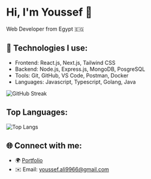 # Hi, I'm Youssef 👋

Web Developer from Egypt 🇪🇬

## 🚀 Technologies I use:
- Frontend: React.js, Next.js, Tailwind CSS
- Backend: Node.js, Express.js, MongoDB, PosgreSQL
- Tools: Git, GitHub, VS Code, Postman, Docker
- Languages: Javascript, Typescript, Golang, Java


![GitHub Streak](https://github-readme-streak-stats.herokuapp.com/?user=Youssef-joe&theme=tokyonight&hide_border=false)


## Top Languages: 
![Top Langs](https://github-readme-stats.vercel.app/api/top-langs/?username=Youssef-joe&layout=compact)


## 🌐 Connect with me:
- 🌍 [Portfolio](youssefali.vercel.app)
- ✉️ Email: youssef.ali9966@gmail.com

